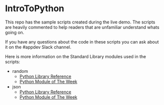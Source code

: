 # IntroToPython
This repo has the sample scripts created during the live demo.
The scripts are heavily commented to help readers that are unfamiliar understand whats going on.

If you have any questions about the code in these scripts you can ask about it
on the #appdev Slack channel.

Here is more information on the Standard Library modules used in the scripts:
* random
  * [Python Library Reference](https://docs.python.org/3.6/library/random.html "Python.org Random Module")
  * [Python Module of The Week](https://pymotw.com/3/random/index.html "PMOTW - Random Module")
* json
  * [Python Library Reference](https://docs.python.org/3.6/library/json.html "Python.org JSON Module")
  * [Python Module of The Week](https://pymotw.com/3/json/index.html "PMOTW - JSON Module")
